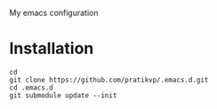 My emacs configuration

# Installation

```shell
cd
git clone https://github.com/pratikvp/.emacs.d.git
cd .emacs.d
git submodule update --init
```
